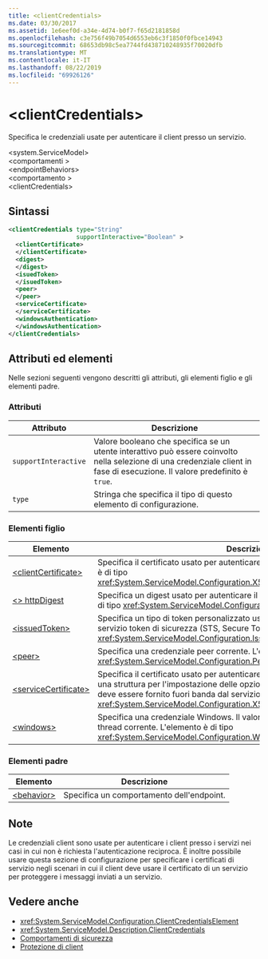 ```yaml
---
title: <clientCredentials>
ms.date: 03/30/2017
ms.assetid: 1e6eef0d-a34e-4d74-b0f7-f65d2181858d
ms.openlocfilehash: c3e756f49b7054d6553eb6c3f1850f0fbce14943
ms.sourcegitcommit: 68653db98c5ea7744fd438710248935f70020dfb
ms.translationtype: MT
ms.contentlocale: it-IT
ms.lasthandoff: 08/22/2019
ms.locfileid: "69926126"
---
```

# <a name="clientcredentials"></a>\<clientCredentials>
Specifica le credenziali usate per autenticare il client presso un servizio.  
  
 \<system.ServiceModel>  
\<comportamenti >  
\<endpointBehaviors>  
\<comportamento >  
\<clientCredentials>  
  
## <a name="syntax"></a>Sintassi  
  
```xml  
<clientCredentials type="String"
                   supportInteractive="Boolean" >
  <clientCertificate>
  </clientCertificate>
  <digest>
  </digest>
  <isuedToken>
  </isuedToken>
  <peer>
  </peer>
  <serviceCertificate>
  </serviceCertificate>
  <windowsAuthentication>
  </windowsAuthentication>
</clientCredentials>
```  
  
## <a name="attributes-and-elements"></a>Attributi ed elementi  
 Nelle sezioni seguenti vengono descritti gli attributi, gli elementi figlio e gli elementi padre.  
  
### <a name="attributes"></a>Attributi  
  
|Attributo|Descrizione|  
|---------------|-----------------|  
|`supportInteractive`|Valore booleano che specifica se un utente interattivo può essere coinvolto nella selezione di una credenziale client in fase di esecuzione. Il valore predefinito è `true`.|  
|`type`|Stringa che specifica il tipo di questo elemento di configurazione.|  
  
### <a name="child-elements"></a>Elementi figlio  
  
|Elemento|Descrizione|  
|-------------|-----------------|  
|[\<clientCertificate>](clientcertificate-of-clientcredentials-element.md)|Specifica il certificato usato per autenticare il client presso il servizio. L'elemento è di tipo <xref:System.ServiceModel.Configuration.X509InitiatorCertificateClientElement>.|  
|[\<> httpDigest](httpdigest-element.md)|Specifica un digest usato per autenticare il client presso il servizio. L'elemento è di tipo <xref:System.ServiceModel.Configuration.HttpDigestClientElement>.|  
|[\<issuedToken>](issuedtoken.md)|Specifica un tipo di token personalizzato usato per autenticare il client presso un servizio token di sicurezza (STS, Secure Token Service). L'elemento è di tipo <xref:System.ServiceModel.Configuration.IssuedTokenClientElement>.|  
|[\<peer>](peer-of-clientcredentials-element.md)|Specifica una credenziale peer corrente. L'elemento è di tipo <xref:System.ServiceModel.Configuration.PeerCredentialElement>.|  
|[\<serviceCertificate>](servicecertificate-of-clientcredentials-element.md)|Specifica il certificato usato per autenticare il servizio presso il client e fornisce una struttura per l'impostazione delle opzioni del certificato. Questo certificato deve essere fornito fuori banda dal servizio al client. L'elemento è di tipo <xref:System.ServiceModel.Configuration.X509RecipientCertificateClientElement>.|  
|[\<windows>](windows-of-clientcredentials-element.md)|Specifica una credenziale Windows. Il valore predefinito è la credenziale del thread corrente. L'elemento è di tipo <xref:System.ServiceModel.Configuration.WindowsClientElement>.|  
  
### <a name="parent-elements"></a>Elementi padre  
  
|Elemento|Descrizione|  
|-------------|-----------------|  
|[\<behavior>](behavior-of-endpointbehaviors.md)|Specifica un comportamento dell'endpoint.|  
  
## <a name="remarks"></a>Note  
 Le credenziali client sono usate per autenticare i client presso i servizi nei casi in cui non è richiesta l'autenticazione reciproca. È inoltre possibile usare questa sezione di configurazione per specificare i certificati di servizio negli scenari in cui il client deve usare il certificato di un servizio per proteggere i messaggi inviati a un servizio.  
  
## <a name="see-also"></a>Vedere anche

- <xref:System.ServiceModel.Configuration.ClientCredentialsElement>
- <xref:System.ServiceModel.Description.ClientCredentials>
- [Comportamenti di sicurezza](../../../wcf/feature-details/security-behaviors-in-wcf.md)
- [Protezione di client](../../../wcf/securing-clients.md)
